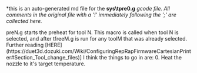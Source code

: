 *this is an auto-generated md file for the **sys\tpre0.g**  *gcode file. All comments in the original file with a '!' immediately following the ';' are collected here.*
<summary>preN.g starts the preheat for tool N. This macro is called when tool N is selected, and after tfreeM.g is run for any toolM that was already selected. Further reading [HERE](https://duet3d.dozuki.com/Wiki/ConfiguringRepRapFirmwareCartesianPrinter#Section_Tool_change_files)]  I think the things to go in are:
0. Heat the nozzle to it's target temperature.
</summary>

